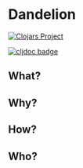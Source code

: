 # Dandelion

[![Clojars Project](https://img.shields.io/clojars/v/pbalduino/dandelion.svg)](https://clojars.org/pbalduino/dandelion)

[![cljdoc badge](https://cljdoc.org/badge/pbalduino/dandelion)](https://cljdoc.org/d/pbalduino/dandelion/CURRENT)

## What?

## Why?

## How?


## Who?
